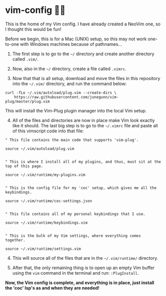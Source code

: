 # vim-config 😶‍🌫️
This is the home of my Vim config. I have already created a NeoVim one, so I thought this would be fun!

Before we begin, this is for a Mac (UNIX) setup, so this may not work one-to-one with Windows machines because of pathnames...

1. The first step is to go to the `~/` directory and create another directory called `.vim/`.

2. Now, also in the `~/` directory, create a file called `.vimrc`.

3. Now that that is all setup, download and move the files in this repository into the `~/.vim/` directory, and run the command below:
```
curl -fLo ~/.vim/autoload/plug.vim --create-dirs \
    https://raw.githubusercontent.com/junegunn/vim-plug/master/plug.vim
```

This will install the Vim-Plug plugin manager into the local Vim setup.

4. All of the files and directories are now in place make Vim look exactly like it should. The last big step is to go to the `~/.vimrc` file and paste all of this vimscript code into that file:
```
" This file contains the main code that supports 'vim-plug'.

source ~/.vim/autoload/plug.vim


" This is where I install all of my plugins, and thus, must sit at the top of this page.

source ~/.vim/runtime/my-plugins.vim


" This is the config file for my 'coc' setup, which gives me all the keybindings.

source ~/.vim/runtime/coc-settings.json


" This file contains all of my personal keybindings that I use.

source ~/.vim/runtime/keybindings.vim


" This is the bulk of my Vim settings, where everything comes together.

source ~/.vim/runtime/settings.vim
```

4. This will source all of the files that are in the `~/.vim/runtime/` directory.

5. After that, the only remaining thing is to open up an empty Vim buffer using the `vim` command in the terminal and run: `:PlugInstall`.

**Now, the Vim config is complete, and everything is in place, just install the 'coc' lsp's as and when they are needed!**
